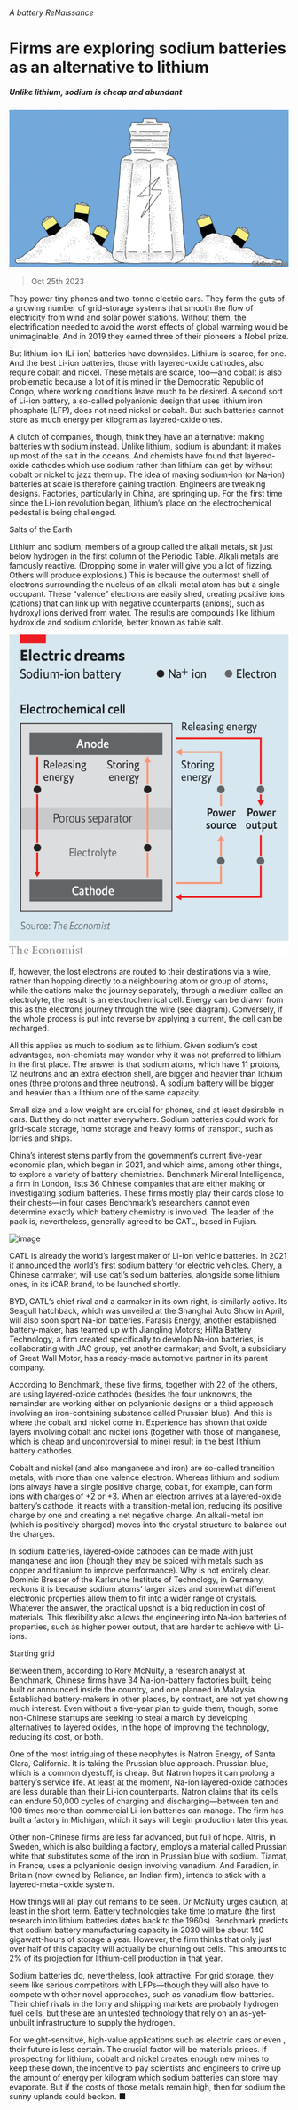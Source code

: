 ###### A battery ReNaissance

# Firms are exploring sodium batteries as an alternative to lithium 

##### Unlike lithium, sodium is cheap and abundant 

![image](images/20231028_STD001.jpg) 

> Oct 25th 2023 

They power tiny phones and two-tonne electric cars. They form the guts of a growing number of grid-storage systems that smooth the flow of electricity from wind and solar power stations. Without them, the electrification needed to avoid the worst effects of global warming would be unimaginable. And in 2019 they earned three of their pioneers a Nobel prize.

But lithium-ion (Li-ion) batteries have downsides. Lithium is scarce, for one. And the best Li-ion batteries, those with layered-oxide cathodes, also require cobalt and nickel. These metals are scarce, too—and cobalt is also problematic because a lot of it is mined in the Democratic Republic of Congo, where working conditions leave much to be desired. A second sort of Li-ion battery, a so-called polyanionic design that uses lithium iron phosphate (LFP), does not need nickel or cobalt. But such batteries cannot store as much energy per kilogram as layered-oxide ones.

A clutch of companies, though, think they have an alternative: making batteries with sodium instead. Unlike lithium, sodium is abundant: it makes up most of the salt in the oceans. And chemists have found that layered-oxide cathodes which use sodium rather than lithium can get by without cobalt or nickel to jazz them up. The idea of making sodium-ion (or Na-ion) batteries at scale is therefore gaining traction. Engineers are tweaking designs. Factories, particularly in China, are springing up. For the first time since the Li-ion revolution began, lithium’s place on the electrochemical pedestal is being challenged. 

Salts of the Earth

Lithium and sodium, members of a group called the alkali metals, sit just below hydrogen in the first column of the Periodic Table. Alkali metals are famously reactive. (Dropping some in water will give you a lot of fizzing. Others will produce explosions.) This is because the outermost shell of electrons surrounding the nucleus of an alkali-metal atom has but a single occupant. These “valence” electrons are easily shed, creating positive ions (cations) that can link up with negative counterparts (anions), such as hydroxyl ions derived from water. The results are compounds like lithium hydroxide and sodium chloride, better known as table salt.

![image](images/20231028_STC936.png) 


If, however, the lost electrons are routed to their destinations via a wire, rather than hopping directly to a neighbouring atom or group of atoms, while the cations make the journey separately, through a medium called an electrolyte, the result is an electrochemical cell. Energy can be drawn from this as the electrons journey through the wire (see diagram). Conversely, if the whole process is put into reverse by applying a current, the cell can be recharged. 

All this applies as much to sodium as to lithium. Given sodium’s cost advantages, non-chemists may wonder why it was not preferred to lithium in the first place. The answer is that sodium atoms, which have 11 protons, 12 neutrons and an extra electron shell, are bigger and heavier than lithium ones (three protons and three neutrons). A sodium battery will be bigger and heavier than a lithium one of the same capacity. 

Small size and a low weight are crucial for phones, and at least desirable in cars. But they do not matter everywhere. Sodium batteries could work for grid-scale storage, home storage and heavy forms of transport, such as lorries and ships.

China’s interest stems partly from the government’s current five-year economic plan, which began in 2021, and which aims, among other things, to explore a variety of battery chemistries. Benchmark Mineral Intelligence, a firm in London, lists 36 Chinese companies that are either making or investigating sodium batteries. These firms mostly play their cards close to their chests—in four cases Benchmark’s researchers cannot even determine exactly which battery chemistry is involved. The leader of the pack is, nevertheless, generally agreed to be CATL, based in Fujian.

![image](images/20231028_STD002.jpg) 


CATL is already the world’s largest maker of Li-ion vehicle batteries. In 2021 it announced the world’s first sodium battery for electric vehicles. Chery, a Chinese carmaker, will use catl’s sodium batteries, alongside some lithium ones, in its iCAR brand, to be launched shortly.

BYD, CATL’s chief rival and a carmaker in its own right, is similarly active. Its Seagull hatchback, which was unveiled at the Shanghai Auto Show in April, will also soon sport Na-ion batteries. Farasis Energy, another established battery-maker, has teamed up with Jiangling Motors; HiNa Battery Technology, a firm created specifically to develop Na-ion batteries, is collaborating with JAC group, yet another carmaker; and Svolt, a subsidiary of Great Wall Motor, has a ready-made automotive partner in its parent company. 

According to Benchmark, these five firms, together with 22 of the others, are using layered-oxide cathodes (besides the four unknowns, the remainder are working either on polyanionic designs or a third approach involving an iron-containing substance called Prussian blue). And this is where the cobalt and nickel come in. Experience has shown that oxide layers involving cobalt and nickel ions (together with those of manganese, which is cheap and uncontroversial to mine) result in the best lithium battery cathodes. 

Cobalt and nickel (and also manganese and iron) are so-called transition metals, with more than one valence electron. Whereas lithium and sodium ions always have a single positive charge, cobalt, for example, can form ions with charges of +2 or +3. When an electron arrives at a layered-oxide battery’s cathode, it reacts with a transition-metal ion, reducing its positive charge by one and creating a net negative charge. An alkali-metal ion (which is positively charged) moves into the crystal structure to balance out the charges.

In sodium batteries, layered-oxide cathodes can be made with just manganese and iron (though they may be spiced with metals such as copper and titanium to improve performance). Why is not entirely clear. Dominic Bresser of the Karlsruhe Institute of Technology, in Germany, reckons it is because sodium atoms’ larger sizes and somewhat different electronic properties allow them to fit into a wider range of crystals. Whatever the answer, the practical upshot is a big reduction in cost of materials. This flexibility also allows the engineering into Na-ion batteries of properties, such as higher power output, that are harder to achieve with Li-ions.

Starting grid

Between them, according to Rory McNulty, a research analyst at Benchmark, Chinese firms have 34 Na-ion-battery factories built, being built or announced inside the country, and one planned in Malaysia. Established battery-makers in other places, by contrast, are not yet showing much interest. Even without a five-year plan to guide them, though, some non-Chinese startups are seeking to steal a march by developing alternatives to layered oxides, in the hope of improving the technology, reducing its cost, or both.

One of the most intriguing of these neophytes is Natron Energy, of Santa Clara, California. It is taking the Prussian blue approach. Prussian blue, which is a common dyestuff, is cheap. But Natron hopes it can prolong a battery’s service life. At least at the moment, Na-ion layered-oxide cathodes are less durable than their Li-ion counterparts. Natron claims that its cells can endure 50,000 cycles of charging and discharging—between ten and 100 times more than commercial Li-ion batteries can manage. The firm has built a factory in Michigan, which it says will begin production later this year. 

Other non-Chinese firms are less far advanced, but full of hope. Altris, in Sweden, which is also building a factory, employs a material called Prussian white that substitutes some of the iron in Prussian blue with sodium. Tiamat, in France, uses a polyanionic design involving vanadium. And Faradion, in Britain (now owned by Reliance, an Indian firm), intends to stick with a layered-metal-oxide system.

How things will all play out remains to be seen. Dr McNulty urges caution, at least in the short term. Battery technologies take time to mature (the first research into lithium batteries dates back to the 1960s). Benchmark predicts that sodium battery manufacturing capacity in 2030 will be about 140 gigawatt-hours of storage a year. However, the firm thinks that only just over half of this capacity will actually be churning out cells. This amounts to 2% of its projection for lithium-cell production in that year.

Sodium batteries do, nevertheless, look attractive. For grid storage, they seem like serious competitors with LFPs—though they will also have to compete with other novel approaches, such as vanadium flow-batteries. Their chief rivals in the lorry and shipping markets are probably hydrogen fuel cells, but these are an untested technology that rely on an as-yet-unbuilt infrastructure to supply the hydrogen.

For weight-sensitive, high-value applications such as electric cars or even , their future is less certain. The crucial factor will be materials prices. If prospecting for lithium, cobalt and nickel creates enough new mines to keep these down, the incentive to pay scientists and engineers to drive up the amount of energy per kilogram which sodium batteries can store may evaporate. But if the costs of those metals remain high, then for sodium the sunny uplands could beckon. ■


